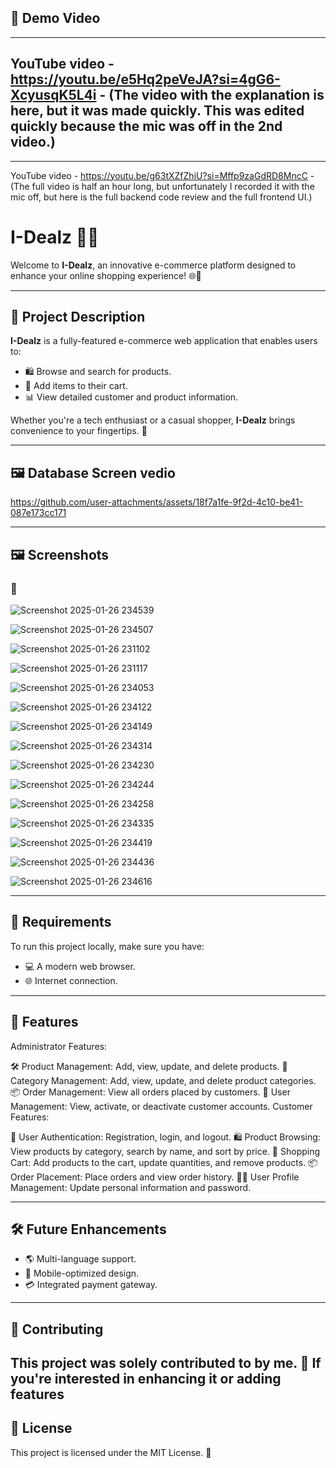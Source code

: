 ## 🎥 Demo Video
---
YouTube video  -  https://youtu.be/e5Hq2peVeJA?si=4gG6-XcyusqK5L4i  - 
(The video with the explanation is here, but it was made quickly. This was edited quickly because the mic was off in the 2nd video.)
---
--- 
YouTube video  -   https://youtu.be/g63tXZfZhiU?si=Mffp9zaGdRD8MncC     - 
(The full video is half an hour long, but unfortunately I recorded it with the mic off, but here is the full backend code review and the full frontend UI.)

# I-Dealz 🛒✨

Welcome to **I-Dealz**, an innovative e-commerce platform designed to enhance your online shopping experience! 🌐💼

---

## 🌟 Project Description
**I-Dealz** is a fully-featured e-commerce web application that enables users to:
- 🛍️ Browse and search for products.
- 🛒 Add items to their cart.
- 📊 View detailed customer and product information.

Whether you're a tech enthusiast or a casual shopper, **I-Dealz** brings convenience to your fingertips. 🤝

---

## 🖼️ Database Screen vedio

https://github.com/user-attachments/assets/18f7a1fe-9f2d-4c10-be41-087e173cc171



---

## 🖼️ Screenshots
### 📌 

![Screenshot 2025-01-26 234539](https://github.com/user-attachments/assets/ab435a24-ac83-4d2d-b074-64bb112f32db)

![Screenshot 2025-01-26 234507](https://github.com/user-attachments/assets/a256453f-7916-4443-94de-784927656e5c)

![Screenshot 2025-01-26 231102](https://github.com/user-attachments/assets/33d59929-10db-4144-92ba-96257f9101e2)

![Screenshot 2025-01-26 231117](https://github.com/user-attachments/assets/fe5dab5e-c4ee-4288-8a04-17b20004702a)

![Screenshot 2025-01-26 234053](https://github.com/user-attachments/assets/2e9d2bd6-8cf0-49fd-8f75-03fae19bdbe0)

![Screenshot 2025-01-26 234122](https://github.com/user-attachments/assets/a42fbd75-0caa-4af8-98a6-0c93dfa8add4)

![Screenshot 2025-01-26 234149](https://github.com/user-attachments/assets/0de3cd4e-39b4-4d66-abbc-039a45581010)

![Screenshot 2025-01-26 234314](https://github.com/user-attachments/assets/1e85dba0-9a11-47db-aa8e-f828a75da66d)

![Screenshot 2025-01-26 234230](https://github.com/user-attachments/assets/c4ee8bf8-395d-4afa-b8cc-95d8f8e6d9a8)

![Screenshot 2025-01-26 234244](https://github.com/user-attachments/assets/865f19dd-4b9a-400a-91d0-469bf5df8c68)

![Screenshot 2025-01-26 234258](https://github.com/user-attachments/assets/61b3810d-8108-4703-b345-b3d19f94e877)

![Screenshot 2025-01-26 234335](https://github.com/user-attachments/assets/a01b5626-49a1-46d9-a460-31ccaf992d24)

![Screenshot 2025-01-26 234419](https://github.com/user-attachments/assets/7c9e99d7-8f02-4d56-b7e0-422b583fe75f)

![Screenshot 2025-01-26 234436](https://github.com/user-attachments/assets/1ea27d09-48eb-4a61-a029-7ce6e295e6e2)

![Screenshot 2025-01-26 234616](https://github.com/user-attachments/assets/417a6dba-5ff5-44c3-8caf-9878f1279221)


---

## 🔧 Requirements
To run this project locally, make sure you have:
- 💻 A modern web browser.
- 🌐 Internet connection.

---

## 🚀 Features
Administrator Features:

🛠️ Product Management: Add, view, update, and delete products.
📂 Category Management: Add, view, update, and delete product categories.
📦 Order Management: View all orders placed by customers.
👥 User Management: View, activate, or deactivate customer accounts.
Customer Features:

📝 User Authentication: Registration, login, and logout.
🛍️ Product Browsing: View products by category, search by name, and sort by price.
🛒 Shopping Cart: Add products to the cart, update quantities, and remove products.
📦 Order Placement: Place orders and view order history.
🧑‍💻 User Profile Management: Update personal information and password.

---

## 🛠️ Future Enhancements
- 🌎 Multi-language support.
- 📱 Mobile-optimized design.
- 💳 Integrated payment gateway.

---

## 🤝 Contributing
This project was solely contributed to by me. 🚀 If you're interested in enhancing it or adding features
---

## 📄 License
This project is licensed under the MIT License. 📜

